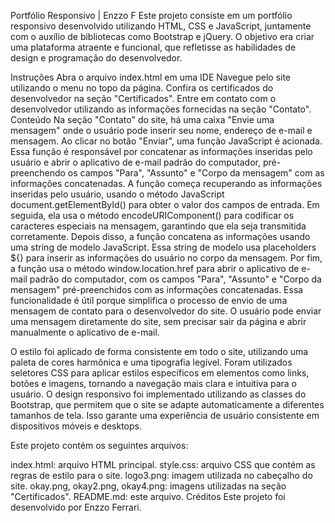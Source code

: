 Portfólio Responsivo | Enzzo F
Este projeto consiste em um portfólio responsivo desenvolvido utilizando HTML, CSS e JavaScript, juntamente com o auxílio de bibliotecas como Bootstrap e jQuery. O objetivo era criar uma plataforma atraente e funcional, que refletisse as habilidades de design e programação do desenvolvedor.

Instruções
Abra o arquivo index.html em uma IDE
Navegue pelo site utilizando o menu no topo da página.
Confira os certificados do desenvolvedor na seção "Certificados".
Entre em contato com o desenvolvedor utilizando as informações fornecidas na seção "Contato".
Conteúdo
Na seção "Contato" do site, há uma caixa "Envie uma mensagem" onde o usuário pode inserir seu nome, endereço de e-mail e mensagem. Ao clicar no botão "Enviar", uma função JavaScript é acionada.
Essa função é responsável por concatenar as informações inseridas pelo usuário e abrir o aplicativo de e-mail padrão do computador, pré-preenchendo os campos "Para", "Assunto" e "Corpo da mensagem" com as informações concatenadas.
A função começa recuperando as informações inseridas pelo usuário, usando o método JavaScript document.getElementById() para obter o valor dos campos de entrada. Em seguida, ela usa o método encodeURIComponent() para codificar os caracteres especiais na mensagem, garantindo que ela seja transmitida corretamente.
Depois disso, a função concatena as informações usando uma string de modelo JavaScript. Essa string de modelo usa placeholders ${} para inserir as informações do usuário no corpo da mensagem.
Por fim, a função usa o método window.location.href para abrir o aplicativo de e-mail padrão do computador, com os campos "Para", "Assunto" e "Corpo da mensagem" pré-preenchidos com as informações concatenadas.
Essa funcionalidade é útil porque simplifica o processo de envio de uma mensagem de contato para o desenvolvedor do site. O usuário pode enviar uma mensagem diretamente do site, sem precisar sair da página e abrir manualmente o aplicativo de e-mail.

O estilo foi aplicado de forma consistente em todo o site, utilizando uma paleta de cores harmônica e uma tipografia legível. Foram utilizados seletores CSS para aplicar estilos específicos em elementos como links, botões e imagens, tornando a navegação mais clara e intuitiva para o usuário.
O design responsivo foi implementado utilizando as classes do Bootstrap, que permitem que o site se adapte automaticamente a diferentes tamanhos de tela. Isso garante uma experiência de usuário consistente em dispositivos móveis e desktops.

Este projeto contém os seguintes arquivos:

index.html: arquivo HTML principal.
style.css: arquivo CSS que contém as regras de estilo para o site.
logo3.png: imagem utilizada no cabeçalho do site.
okay.png, okay2.png, okay4.png: imagens utilizadas na seção "Certificados".
README.md: este arquivo.
Créditos
Este projeto foi desenvolvido por Enzzo Ferrari.
